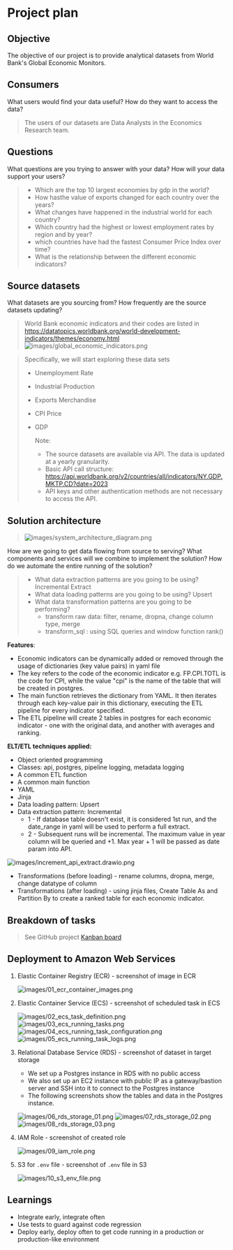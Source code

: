 # Project plan

## Objective

The objective of our project is to provide analytical datasets from World Bank's Global Economic Monitors.

## Consumers

What users would find your data useful? How do they want to access the data?

> The users of our datasets are Data Analysts in the Economics Research team. 

## Questions

What questions are you trying to answer with your data? How will your data support your users?

> - Which are the top 10 largest economies by gdp in the world?
> - How hasthe value of exports changed for each country over the years?
> - What changes have happened in the industrial world for each country?
> - Which country had the highest or lowest employment rates by region and by year?
> - which countries have had the fastest Consumer Price Index over time?
> - What is the relationship between the different economic indicators?


## Source datasets

What datasets are you sourcing from? How frequently are the source datasets updating?

> World Bank economic indicators and their codes are listed in https://datatopics.worldbank.org/world-development-indicators/themes/economy.html
> ![images/global_economic_indicators.png](images/global_economic_indicators.png)

>
> Specifically, we will start exploring these data sets
> - Unemployment Rate
> - Industrial Production
> - Exports Merchandise
> - CPI Price
> - GDP
> 
>
>   Note:
>   - The source datasets are available via API. The data is updated at a yearly granularity.
>   - Basic API call structure: https://api.worldbank.org/v2/countries/all/indicators/NY.GDP.MKTP.CD?date=2023
>   - API keys and other authentication methods are not necessary to access the API.



## Solution architecture

> ![images/system_architecture_diagram.png](images/system_architecture_diagram.png)

How are we going to get data flowing from source to serving? What components and services will we combine to implement the solution? How do we automate the entire running of the solution?

> - What data extraction patterns are you going to be using? Incremental Extract
> - What data loading patterns are you going to be using? Upsert
> - What data transformation patterns are you going to be performing?
>   - transform raw data: filter, rename, dropna, change column type, merge
>   - transform_sql : using SQL queries and window function rank()

**Features**:
-	Economic indicators can be dynamically added or removed through the usage of dictionaries (key value pairs) in yaml file 
-	The key refers to the code of the economic indicator e.g. FP.CPI.TOTL is the code for CPI, while the value "cpi" is the name of the table that will be created in postgres.
-	The main function retrieves the dictionary from YAML. It then iterates through each key-value pair in this dictionary, executing the ETL pipeline for every indicator specified.
-	The ETL pipeline will create 2 tables in postgres for each economic indicator - one with the original data, and another with averages and ranking.

**ELT/ETL techniques applied:**
- Object oriented programming
-	Classes: api, postgres, pipeline logging, metadata logging
-	A common ETL function
-	A common main function
- YAML
- Jinja 
- Data loading pattern: Upsert
- Data extraction pattern: Incremental 
    - 1 - If database table doesn't exist, it is considered 1st run, and the date_range in yaml will be used to perform a full extract. 
   -  2 - Subsequent runs will be incremental. The maximum value in year column will be queried and +1. Max year + 1 will be passed as date param into API.

![images/increment_api_extract.drawio.png](images/increment_api_extract.drawio.png)

- Transformations (before loading) - rename columns, dropna, merge, change datatype of column
- Transformations (after loading) - using jinja files, Create Table As and Partition By to create a ranked table for each economic indicator. 


## Breakdown of tasks

> See GitHub project [Kanban board](https://github.com/users/suphineneo/projects/1/views/1?visibleFields=%5B%22Title%22%2C%22Assignees%22%2C%22Status%22%2C135941698%2C135941700%2C135941699%2C%22Labels%22%5D)


## Deployment to Amazon Web Services

1. Elastic Container Registry (ECR) - screenshot of image in ECR

    ![images/01_ecr_container_images.png](images/01_ecr_container_images.png)

2. Elastic Container Service (ECS) - screenshot of scheduled task in ECS

    ![images/02_ecs_task_definition.png](images/02_ecs_task_definition.png)
    ![images/03_ecs_running_tasks.png](images/03_ecs_running_tasks.png)
    ![images/04_ecs_running_task_configuration.png](images/04_ecs_running_task_configuration.png)
    ![images/05_ecs_running_task_logs.png](images/05_ecs_running_task_logs.png)

3. Relational Database Service (RDS) - screenshot of dataset in target storage
    - We set up a Postgres instance in RDS with no public access
    - We also set up an EC2 instance with public IP as a gateway/bastion server and SSH into it to connect to the Postgres instance
    - The following screenshots show the tables and data in the Postgres instance.

    ![images/06_rds_storage_01.png](images/06_rds_storage_01.png)
    ![images/07_rds_storage_02.png](images/07_rds_storage_02.png)
    ![images/08_rds_storage_03.png](images/08_rds_storage_03.png)

4. IAM Role - screenshot of created role

    ![images/09_iam_role.png](images/09_iam_role.png)

5. S3 for `.env` file - screenshot of `.env` file in S3

    ![images/10_s3_env_file.png](images/10_s3_env_file.png)


## Learnings

- Integrate early, integrate often
- Use tests to guard against code regression
- Deploy early, deploy often to get code running in a production or production-like environment
